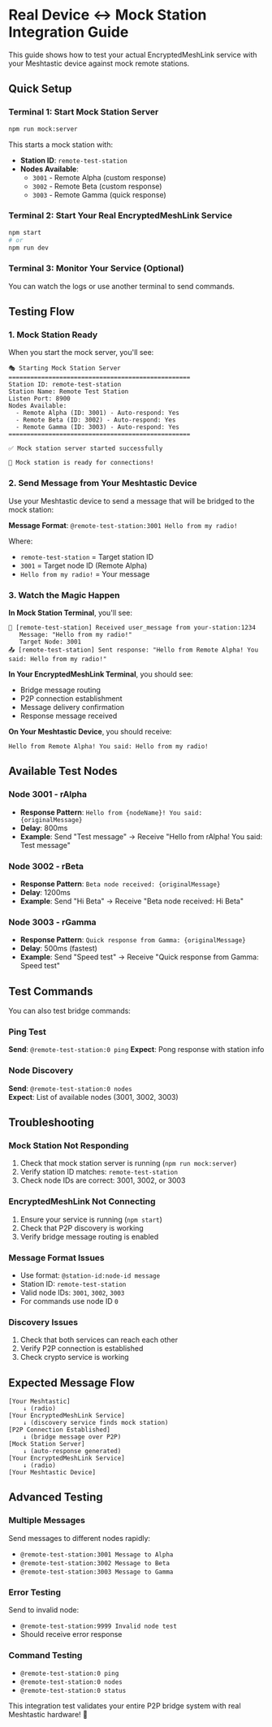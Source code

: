 # Real Device ↔ Mock Station Integration Guide

This guide shows how to test your actual EncryptedMeshLink service with your Meshtastic device against mock remote stations.

## Quick Setup

### Terminal 1: Start Mock Station Server
```bash
npm run mock:server
```

This starts a mock station with:
- **Station ID**: `remote-test-station`
- **Nodes Available**:
  - `3001` - Remote Alpha (custom response)
  - `3002` - Remote Beta (custom response) 
  - `3003` - Remote Gamma (quick response)

### Terminal 2: Start Your Real EncryptedMeshLink Service
```bash
npm start
# or
npm run dev
```

### Terminal 3: Monitor Your Service (Optional)
You can watch the logs or use another terminal to send commands.

## Testing Flow

### 1. **Mock Station Ready**
When you start the mock server, you'll see:
```
🎭 Starting Mock Station Server
==================================================
Station ID: remote-test-station
Station Name: Remote Test Station
Listen Port: 8900
Nodes Available:
  - Remote Alpha (ID: 3001) - Auto-respond: Yes
  - Remote Beta (ID: 3002) - Auto-respond: Yes  
  - Remote Gamma (ID: 3003) - Auto-respond: Yes
==================================================

✅ Mock station server started successfully

🚀 Mock station is ready for connections!
```

### 2. **Send Message from Your Meshtastic Device**
Use your Meshtastic device to send a message that will be bridged to the mock station:

**Message Format**: `@remote-test-station:3001 Hello from my radio!`

Where:
- `remote-test-station` = Target station ID
- `3001` = Target node ID (Remote Alpha)
- `Hello from my radio!` = Your message

### 3. **Watch the Magic Happen**

**In Mock Station Terminal**, you'll see:
```
📨 [remote-test-station] Received user_message from your-station:1234
   Message: "Hello from my radio!"
   Target Node: 3001
📤 [remote-test-station] Sent response: "Hello from Remote Alpha! You said: Hello from my radio!"
```

**In Your EncryptedMeshLink Terminal**, you should see:
- Bridge message routing
- P2P connection establishment  
- Message delivery confirmation
- Response message received

**On Your Meshtastic Device**, you should receive:
```
Hello from Remote Alpha! You said: Hello from my radio!
```

## Available Test Nodes

### Node 3001 - rAlpha
- **Response Pattern**: `Hello from {nodeName}! You said: {originalMessage}`
- **Delay**: 800ms
- **Example**: Send "Test message" → Receive "Hello from rAlpha! You said: Test message"

### Node 3002 - rBeta  
- **Response Pattern**: `Beta node received: {originalMessage}`
- **Delay**: 1200ms
- **Example**: Send "Hi Beta" → Receive "Beta node received: Hi Beta"

### Node 3003 - rGamma
- **Response Pattern**: `Quick response from Gamma: {originalMessage}` 
- **Delay**: 500ms (fastest)
- **Example**: Send "Speed test" → Receive "Quick response from Gamma: Speed test"

## Test Commands

You can also test bridge commands:

### Ping Test
**Send**: `@remote-test-station:0 ping`
**Expect**: Pong response with station info

### Node Discovery
**Send**: `@remote-test-station:0 nodes`  
**Expect**: List of available nodes (3001, 3002, 3003)

## Troubleshooting

### Mock Station Not Responding
1. Check that mock station server is running (`npm run mock:server`)
2. Verify station ID matches: `remote-test-station`
3. Check node IDs are correct: 3001, 3002, or 3003

### EncryptedMeshLink Not Connecting
1. Ensure your service is running (`npm start`)
2. Check that P2P discovery is working
3. Verify bridge message routing is enabled

### Message Format Issues
- Use format: `@station-id:node-id message`
- Station ID: `remote-test-station`
- Valid node IDs: `3001`, `3002`, `3003`
- For commands use node ID `0`

### Discovery Issues
1. Check that both services can reach each other
2. Verify P2P connection is established
3. Check crypto service is working

## Expected Message Flow

```
[Your Meshtastic] 
    ↓ (radio)
[Your EncryptedMeshLink Service]
    ↓ (discovery service finds mock station)
[P2P Connection Established]
    ↓ (bridge message over P2P)
[Mock Station Server]
    ↓ (auto-response generated)
[Your EncryptedMeshLink Service]
    ↓ (radio)
[Your Meshtastic Device]
```

## Advanced Testing

### Multiple Messages
Send messages to different nodes rapidly:
- `@remote-test-station:3001 Message to Alpha`
- `@remote-test-station:3002 Message to Beta`  
- `@remote-test-station:3003 Message to Gamma`

### Error Testing
Send to invalid node:
- `@remote-test-station:9999 Invalid node test`
- Should receive error response

### Command Testing
- `@remote-test-station:0 ping`
- `@remote-test-station:0 nodes`
- `@remote-test-station:0 status`

This integration test validates your entire P2P bridge system with real Meshtastic hardware! 🎉
